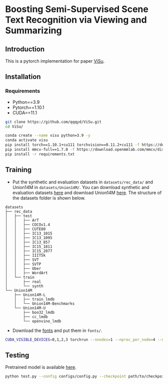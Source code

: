 # Boosting Semi-Supervised Scene Text Recognition via Viewing and Summarizing

## Introduction
This is a pytorch implementation for paper [ViSu](https://arxiv.org/abs/2411.15585).

## Installation

### Requirements
- Python==3.9
- Pytorch==1.10.1
- CUDA==11.1

```bash
git clone https://github.com/qqqyd/ViSu.git
cd ViSu/

conda create --name visu python=3.9 -y
conda activate visu
pip install torch==1.10.1+cu111 torchvision==0.11.2+cu111 -f https://download.pytorch.org/whl/cu111/torch_stable.html
pip install mmcv-full==1.7.0 -f https://download.openmmlab.com/mmcv/dist/cu111/torch1.10/index.html
pip install -r requirements.txt
```

## Training
* Put the synthetic and evaluation datasets in ```datasets/rec_data/``` and Union14M in ```datasets/Union14M/```. You can download synthetic and evaluation datasets [here](https://github.com/baudm/parseq) and download Union14M [here](https://github.com/Mountchicken/Union14M). The structure of the datasets folder is shown below.

```
datasets
├── rec_data
│   ├── test
│   │   ├── ArT
│   │   ├── COCOv1.4
│   │   ├── CUTE80
│   │   ├── IC13_1015
│   │   ├── IC13_1095
│   │   ├── IC13_857
│   │   ├── IC15_1811
│   │   ├── IC15_2077
│   │   ├── IIIT5k
│   │   ├── SVT
│   │   ├── SVTP
│   │   ├── Uber
│   │   ├── WordArt
│   └── train
│       ├── real
│       └── synth
└── Union14M
    ├── Union14M-L
    │   ├── train_lmdb
    │   └── Union14M-Benchmarks
    └── Union14M-U
        ├── boo32_lmdb
        ├── cc_lmdb
        └── openvino_lmdb

```

* Download the [fonts](https://drive.google.com/drive/folders/1ZlKC7u0aHwAGQ_Oloe8U-bNk_t5LJmx_) and put them in ```fonts/```.

```bash
CUDA_VISIBLE_DEVICES=0,1,2,3 torchrun --nnodes=1 --nproc_per_node=4 --master_addr 127.0.0.1 --master_port 20001 train.py --config configs/config.py --workdir output/workdir
```

## Testing

Pretrained model is available [here](https://drive.google.com/drive/folders/1ZlKC7u0aHwAGQ_Oloe8U-bNk_t5LJmx_).

```bash
python test.py --config configs/config.py --checkpoint path/to/checkpoint --with_proj
```
